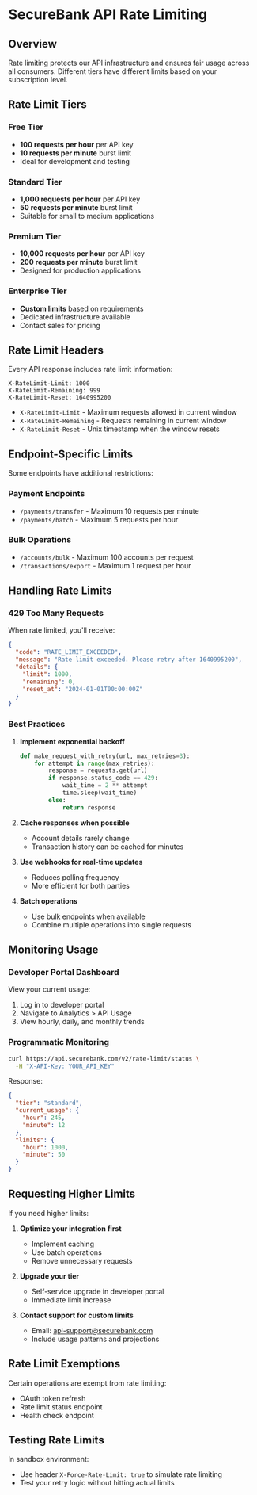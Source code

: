 # SecureBank API Rate Limiting

## Overview

Rate limiting protects our API infrastructure and ensures fair usage across all consumers. Different tiers have different limits based on your subscription level.

## Rate Limit Tiers

### Free Tier
- **100 requests per hour** per API key
- **10 requests per minute** burst limit
- Ideal for development and testing

### Standard Tier
- **1,000 requests per hour** per API key
- **50 requests per minute** burst limit
- Suitable for small to medium applications

### Premium Tier
- **10,000 requests per hour** per API key
- **200 requests per minute** burst limit
- Designed for production applications

### Enterprise Tier
- **Custom limits** based on requirements
- Dedicated infrastructure available
- Contact sales for pricing

## Rate Limit Headers

Every API response includes rate limit information:

```
X-RateLimit-Limit: 1000
X-RateLimit-Remaining: 999
X-RateLimit-Reset: 1640995200
```

- `X-RateLimit-Limit` - Maximum requests allowed in current window
- `X-RateLimit-Remaining` - Requests remaining in current window
- `X-RateLimit-Reset` - Unix timestamp when the window resets

## Endpoint-Specific Limits

Some endpoints have additional restrictions:

### Payment Endpoints
- `/payments/transfer` - Maximum 10 requests per minute
- `/payments/batch` - Maximum 5 requests per hour

### Bulk Operations
- `/accounts/bulk` - Maximum 100 accounts per request
- `/transactions/export` - Maximum 1 request per hour

## Handling Rate Limits

### 429 Too Many Requests

When rate limited, you'll receive:

```json
{
  "code": "RATE_LIMIT_EXCEEDED",
  "message": "Rate limit exceeded. Please retry after 1640995200",
  "details": {
    "limit": 1000,
    "remaining": 0,
    "reset_at": "2024-01-01T00:00:00Z"
  }
}
```

### Best Practices

1. **Implement exponential backoff**
   ```python
   def make_request_with_retry(url, max_retries=3):
       for attempt in range(max_retries):
           response = requests.get(url)
           if response.status_code == 429:
               wait_time = 2 ** attempt
               time.sleep(wait_time)
           else:
               return response
   ```

2. **Cache responses when possible**
   - Account details rarely change
   - Transaction history can be cached for minutes

3. **Use webhooks for real-time updates**
   - Reduces polling frequency
   - More efficient for both parties

4. **Batch operations**
   - Use bulk endpoints when available
   - Combine multiple operations into single requests

## Monitoring Usage

### Developer Portal Dashboard

View your current usage:
1. Log in to developer portal
2. Navigate to Analytics > API Usage
3. View hourly, daily, and monthly trends

### Programmatic Monitoring

```bash
curl https://api.securebank.com/v2/rate-limit/status \
  -H "X-API-Key: YOUR_API_KEY"
```

Response:
```json
{
  "tier": "standard",
  "current_usage": {
    "hour": 245,
    "minute": 12
  },
  "limits": {
    "hour": 1000,
    "minute": 50
  }
}
```

## Requesting Higher Limits

If you need higher limits:

1. **Optimize your integration first**
   - Implement caching
   - Use batch operations
   - Remove unnecessary requests

2. **Upgrade your tier**
   - Self-service upgrade in developer portal
   - Immediate limit increase

3. **Contact support for custom limits**
   - Email: api-support@securebank.com
   - Include usage patterns and projections

## Rate Limit Exemptions

Certain operations are exempt from rate limiting:
- OAuth token refresh
- Rate limit status endpoint
- Health check endpoint

## Testing Rate Limits

In sandbox environment:
- Use header `X-Force-Rate-Limit: true` to simulate rate limiting
- Test your retry logic without hitting actual limits
